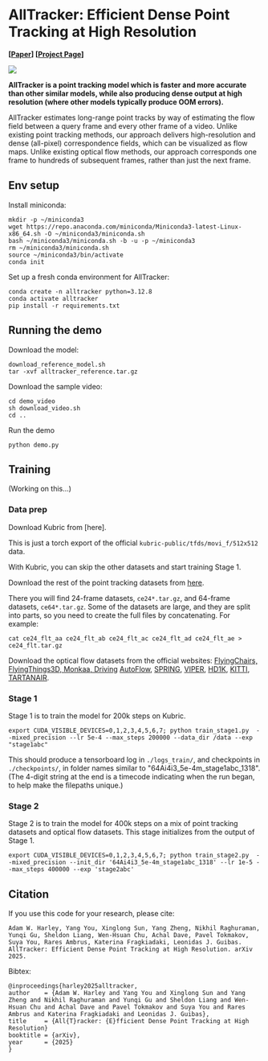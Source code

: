 # AllTracker: Efficient Dense Point Tracking at High Resolution

**[[Paper](https://arxiv.org/abs/2506.07310)] [[Project Page](https://alltracker.github.io/)]**

<img src='https://alltracker.github.io/images/alltracker_preview.jpeg'>

**AllTracker is a point tracking model which is faster and more accurate than other similar models, while also producing dense output at high resolution (where other models typically produce OOM errors).**

AllTracker estimates long-range point tracks by way of estimating the flow field between a query frame and every other frame of a video. Unlike existing point tracking methods, our approach delivers high-resolution and dense (all-pixel) correspondence fields, which can be visualized as flow maps. Unlike existing optical flow methods, our approach corresponds one frame to hundreds of subsequent frames, rather than just the next frame.


## Env setup

Install miniconda:
```
mkdir -p ~/miniconda3
wget https://repo.anaconda.com/miniconda/Miniconda3-latest-Linux-x86_64.sh -O ~/miniconda3/miniconda.sh
bash ~/miniconda3/miniconda.sh -b -u -p ~/miniconda3
rm ~/miniconda3/miniconda.sh
source ~/miniconda3/bin/activate
conda init
```

Set up a fresh conda environment for AllTracker:

```
conda create -n alltracker python=3.12.8
conda activate alltracker
pip install -r requirements.txt
```


## Running the demo

Download the model:

```
download_reference_model.sh
tar -xvf alltracker_reference.tar.gz
```

Download the sample video:
```
cd demo_video
sh download_video.sh
cd ..
```

Run the demo
```
python demo.py
```


## Training

(Working on this...)

### Data prep

Download Kubric from [here].

This is just a torch export of the official `kubric-public/tfds/movi_f/512x512` data.

With Kubric, you can skip the other datasets and start training Stage 1.

Download the rest of the point tracking datasets from [here](https://huggingface.co/aharley/alltracker/tree/main).

There you will find 24-frame datasets, `ce24*.tar.gz`, and 64-frame datasets, `ce64*.tar.gz`. Some of the datasets are large, and they are split into parts, so you need to create the full files by concatenating. For example:
```
cat ce24_flt_aa ce24_flt_ab ce24_flt_ac ce24_flt_ad ce24_flt_ae > ce24_flt.tar.gz
```

Download the optical flow datasets from the official websites: [FlyingChairs, FlyingThings3D, Monkaa, Driving](https://lmb.informatik.uni-freiburg.de/resources/datasets) [AutoFlow](https://autoflow-google.github.io/), [SPRING](https://spring-benchmark.org/), [VIPER](https://playing-for-benchmarks.org/download/), [HD1K](http://hci-benchmark.iwr.uni-heidelberg.de/), [KITTI](https://www.cvlibs.net/datasets/kitti/eval_scene_flow.php?benchmark=flow), [TARTANAIR](https://theairlab.org/tartanair-dataset/). 


### Stage 1

Stage 1 is to train the model for 200k steps on Kubric. 

```
export CUDA_VISIBLE_DEVICES=0,1,2,3,4,5,6,7; python train_stage1.py  --mixed_precision --lr 5e-4 --max_steps 200000 --data_dir /data --exp "stage1abc" 
```

This should produce a tensorboard log in `./logs_train/`, and checkpoints in `./checkpoints/`, in folder names similar to "64Ai4i3_5e-4m_stage1abc_1318". (The 4-digit string at the end is a timecode indicating when the run began, to help make the filepaths unique.)

### Stage 2

Stage 2 is to train the model for 400k steps on a mix of point tracking datasets and optical flow datasets. This stage initializes from the output of Stage 1.

```
export CUDA_VISIBLE_DEVICES=0,1,2,3,4,5,6,7; python train_stage2.py  --mixed_precision --init_dir '64Ai4i3_5e-4m_stage1abc_1318' --lr 1e-5 --max_steps 400000 --exp 'stage2abc'

```



## Citation

If you use this code for your research, please cite:

```
Adam W. Harley, Yang You, Xinglong Sun, Yang Zheng, Nikhil Raghuraman, Yunqi Gu, Sheldon Liang, Wen-Hsuan Chu, Achal Dave, Pavel Tokmakov, Suya You, Rares Ambrus, Katerina Fragkiadaki, Leonidas J. Guibas. AllTracker: Efficient Dense Point Tracking at High Resolution. arXiv 2025.
```

Bibtex:
```
@inproceedings{harley2025alltracker,
author    = {Adam W. Harley and Yang You and Xinglong Sun and Yang Zheng and Nikhil Raghuraman and Yunqi Gu and Sheldon Liang and Wen-Hsuan Chu and Achal Dave and Pavel Tokmakov and Suya You and Rares Ambrus and Katerina Fragkiadaki and Leonidas J. Guibas},
title     = {All{T}racker: {E}fficient Dense Point Tracking at High Resolution}
booktitle = {arXiv},
year      = {2025}
}
```
